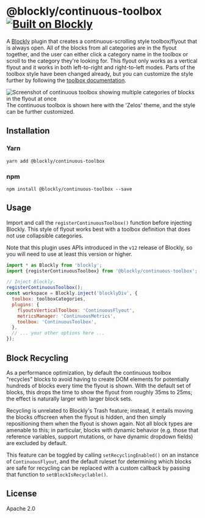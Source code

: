 # @blockly/continuous-toolbox [![Built on Blockly](https://tinyurl.com/built-on-blockly)](https://github.com/google/blockly)

A [Blockly](https://www.npmjs.com/package/blockly) plugin that creates a continuous-scrolling style toolbox/flyout that is always open. All of the blocks from all categories are in the flyout together, and the user can either click a category name in the toolbox or scroll to the category they're looking for. This flyout only works as a vertical flyout and it works in both left-to-right and right-to-left modes. Parts of the toolbox style have been changed already, but you can customize the style further by following the [toolbox documentation](https://developers.google.com/blockly/guides/configure/web/toolbox).

![Screenshot of continuous toolbox showing multiple categories of blocks in the flyout at once](https://github.com/google/blockly-samples/blob/master/plugins/continuous-toolbox/screenshot.png?raw=true)
The continuous toolbox is shown here with the 'Zelos' theme, and the style can be further customized.

## Installation

### Yarn

```
yarn add @blockly/continuous-toolbox
```

### npm

```
npm install @blockly/continuous-toolbox --save
```

## Usage

Import and call the `registerContinuousToolbox()` function before injecting
Blockly. This style of flyout works best with a toolbox definition that does
not use collapsible categories.

Note that this plugin uses APIs introduced in the `v12` release of Blockly, so
you will need to use at least this version or higher.

```js
import * as Blockly from 'blockly';
import {registerContinuousToolbox} from '@blockly/continuous-toolbox';

// Inject Blockly.
registerContinuousToolbox();
const workspace = Blockly.inject('blocklyDiv', {
  toolbox: toolboxCategories,
  plugins: {
    flyoutsVerticalToolbox: 'ContinuousFlyout',
    metricsManager: 'ContinuousMetrics',
    toolbox: 'ContinuousToolbox',
  },
  // ... your other options here ...
});
```

## Block Recycling

As a performance optimization, by default the continuous toolbox "recycles"
blocks to avoid having to create DOM elements for potentially hundreds of blocks
every time the flyout is shown. With the default set of blocks, this drops the
time to show the flyout from roughly 35ms to 25ms; the effect is naturally
larger with larger block sets.

Recycling is unrelated to Blockly's Trash feature; instead, it entails moving
the blocks offscreen when the flyout is hidden, and then simply repositioning
them when the flyout is shown again. Not all block types are amenable to this;
in particular, blocks with dynamic behavior (e.g. those that reference
variables, support mutations, or have dynamic dropdown fields) are excluded by
default.

This feature can be toggled by calling `setRecyclingEnabled()` on an instance of
`ContinuousFlyout`, and the default ruleset for determining which blocks are
safe for recycling can be replaced with a custom callback by passing that
function to `setBlockIsRecyclable()`.

## License

Apache 2.0
